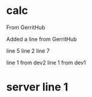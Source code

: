# calc

From GerritHub

Added a line from GerritHub

line 5
line 2
line 7

line 1 from dev2
line 1 from dev1

# server line 1
